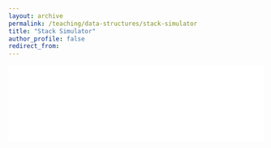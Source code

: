 ```yaml
---
layout: archive
permalink: /teaching/data-structures/stack-simulator
title: "Stack Simulator"
author_profile: false
redirect_from: 
---
```


<iframe id="dynamic-iframe" src="../../../files/data_structures/slides/Bolum_04_Yigin.html" width="100%" style="border: none;"></iframe>

<script>
  const iframe = document.getElementById('dynamic-iframe');
  iframe.onload = () => {
    iframe.style.height = (iframe.contentWindow.document.body.scrollHeight * 1.5) + 50 + 'px';
  };
</script>
